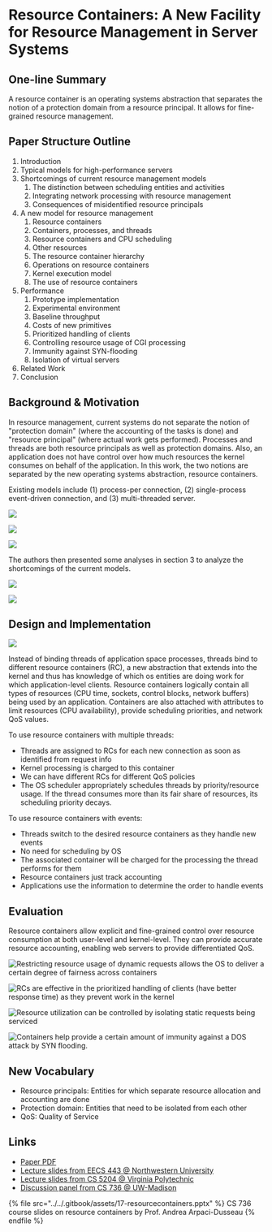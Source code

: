 # Resource Containers: A New Facility for Resource Management in Server Systems

## One-line Summary

A resource container is an operating systems abstraction that separates the notion of a protection domain from a resource principal. It allows for fine-grained resource management.

## Paper Structure Outline

1. Introduction
2. Typical models for high-performance servers
3. Shortcomings of current resource management models
   1. The distinction between scheduling entities and activities
   2. Integrating network processing with resource management
   3. Consequences of misidentified resource principals
4. A new model for resource management
   1. Resource containers
   2. Containers, processes, and threads
   3. Resource containers and CPU scheduling
   4. Other resources
   5. The resource container hierarchy
   6. Operations on resource containers
   7. Kernel execution model
   8. The use of resource containers
5. Performance
   1. Prototype implementation
   2. Experimental environment
   3. Baseline throughput
   4. Costs of new primitives
   5. Prioritized handling of clients
   6. Controlling resource usage of CGI processing
   7. Immunity against SYN-flooding
   8. Isolation of virtual servers
6. Related Work
7. Conclusion

## Background & Motivation

In resource management, current systems do not separate the notion of "protection domain" (where the accounting of the tasks is done) and "resource principal" (where actual work gets performed). Processes and threads are both resource principals as well as protection domains. Also, an application does not have control over how much resources the kernel consumes on behalf of the application. In this work, the two notions are separated by the new operating systems abstraction, resource containers.

Existing models include (1) process-per connection, (2) single-process event-driven connection, and (3) multi-threaded server.

![](<../../.gitbook/assets/Screen Shot 2021-01-02 at 11.14.37 PM.png>)

![](<../../.gitbook/assets/Screen Shot 2021-01-02 at 11.14.49 PM.png>)

![](<../../.gitbook/assets/Screen Shot 2021-01-02 at 11.15.01 PM.png>)

The authors then presented some analyses in section 3 to analyze the shortcomings of the current models.

![](<../../.gitbook/assets/Screen Shot 2021-01-02 at 11.54.07 PM.png>)

![](<../../.gitbook/assets/Screen Shot 2021-01-02 at 11.54.16 PM.png>)

## Design and Implementation

![](<../../.gitbook/assets/Screen Shot 2021-01-02 at 11.55.11 PM.png>)

Instead of binding threads of application space processes, threads bind to different resource containers (RC), a new abstraction that extends into the kernel and thus has knowledge of which os entities are doing work for which application-level clients. Resource containers logically contain all types of resources (CPU time, sockets, control blocks, network buffers) being used by an application. Containers are also attached with attributes to limit resources (CPU availability), provide scheduling priorities, and network QoS values.

To use resource containers with multiple threads:

* Threads are assigned to RCs for each new connection as soon as identified from request info
* Kernel processing is charged to this container
* We can have different RCs for different QoS policies
* The OS scheduler appropriately schedules threads by priority/resource usage. If the thread consumes more than its fair share of resources, its scheduling priority decays.

To use resource containers with events:

* Threads switch to the desired resource containers as they handle new events
* No need for scheduling by OS
* The associated container will be charged for the processing the thread performs for them
* Resource containers just track accounting
* Applications use the information to determine the order to handle events

## Evaluation

Resource containers allow explicit and fine-grained control over resource consumption at both user-level and kernel-level. They can provide accurate resource accounting, enabling web servers to provide differentiated QoS.

![Restricting resource usage of dynamic requests allows the OS to deliver a certain degree of fairness across containers](<../../.gitbook/assets/Screen Shot 2021-01-02 at 11.48.40 PM.png>)

![RCs are effective in the prioritized handling of clients (have better response time) as they prevent work in the kernel](<../../.gitbook/assets/Screen Shot 2021-01-02 at 11.48.55 PM.png>)

![Resource utilization can be controlled by isolating static requests being serviced](<../../.gitbook/assets/Screen Shot 2021-01-02 at 11.49.02 PM.png>)

![Containers help provide a certain amount of immunity against a DOS attack by SYN flooding.](<../../.gitbook/assets/Screen Shot 2021-01-02 at 11.52.24 PM.png>)

## New Vocabulary

* Resource principals: Entities for which separate resource allocation and accounting are done
* Protection domain: Entities that need to be isolated from each other
* QoS: Quality of Service

## Links

* [Paper PDF](https://www.usenix.org/legacy/publications/library/proceedings/osdi99/full\_papers/banga/banga.pdf)
* [Lecture slides from EECS 443 @ Northwestern University](https://users.cs.northwestern.edu/\~fabianb/classes/eecs-443-w09/lectures/RContainers.pdf)
* [Lecture slides from CS 5204 @ Virginia Polytechnic](http://courses.cs.vt.edu/\~cs5204/fall14-butt/lectures/ResourceContainers.pdf)
* [Discussion panel from CS 736 @ UW-Madison](http://pages.cs.wisc.edu/\~swift/classes/cs736-fa12/blog/2012/10/resource\_containers\_a\_new\_faci.html)

{% file src="../../.gitbook/assets/17-resourcecontainers.pptx" %}
CS 736 course slides on resource containers by Prof. Andrea Arpaci-Dusseau
{% endfile %}
